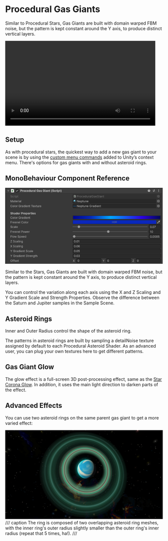 # Procedural Gas Giants

Similar to Procedural Stars, Gas Giants are built with domain warped FBM noise, but the pattern is kept constant around the Y axis, to produce distinct vertical layers.

<video controls loop width="480" height="270">
    <source src="../../assets/videos/jupiter.mp4" type="video/mp4">
    Your browser does not support the video tag.
</video>

## Setup

As with procedural stars, the quickest way to add a new gas giant to your scene is by using the [custom menu commands](custom-menu-commands.md) added to Unity’s context menu. There's options for gas giants with and without asteroid rings.

## MonoBehaviour Component Reference
![Gas Giant Component](../assets/images/procedural-celestial-bodies/gas-giant-component.png)

Similar to the Stars, Gas Giants are built with domain warped FBM noise, but the pattern is kept constant around the Y axis, to produce distinct vertical layers.

You can control the variation along each axis using the X and Z Scaling and Y Gradient Scale and Strength Properties. Observe the difference between the Saturn and Jupiter samples in the Sample Scene.

## Asteroid Rings

Inner and Outer Radius control the shape of the asteroid ring.

The patterns in asteroid rings are built by sampling a detailNoise texture assigned by default to each Procedural Asteroid Shader. As an advanced user, you can plug your own textures here to get different patterns.

## Gas Giant Glow

The glow effect is a full-screen 3D post-processing effect, same as the [Star Corona Glow](./procedural-stars.md/#star-corona-glow-techniques). In addition, it uses the main light direction to darken parts of the effect.

## Advanced Effects

You can use two asteroid rings on the same parent gas giant to get a more varied effect:

![Gas Giant with Two Rings](../assets/images/procedural-celestial-bodies/double-ring.png)
/// caption
The ring is composed of two overlapping asteroid ring meshes, with the inner ring's outer radius slightly smaller than the outer ring's inner radius (repeat that 5 times, ha!).
///